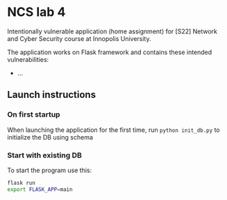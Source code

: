 # NCS lab 4
Intentionally vulnerable application (home assignment) for [S22] Network and Cyber Security course at Innopolis University.

The application works on Flask framework and contains these intended vulnerabilities:

* ...

## Launch instructions

### On first startup
When launching the application for the first time, run `python init_db.py` to initialize the DB using schema

### Start with existing DB
To start the program use this:
```bash
flask run
export FLASK_APP=main
```